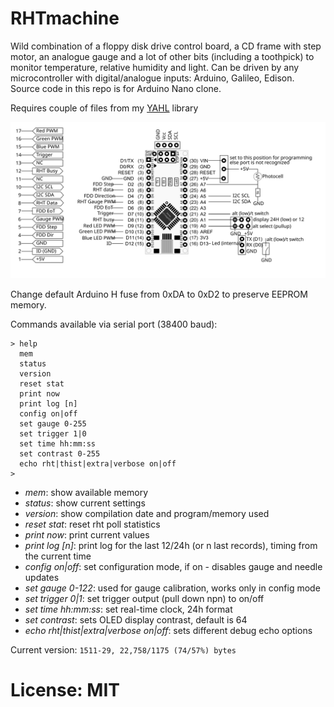 # RHTmachine
Wild combination of a floppy disk drive control board, a CD frame with step motor, an analogue gauge and a lot of other bits (including a toothpick) to monitor temperature, relative humidity and light. Can be driven by any microcontroller with digital/analogue inputs: Arduino, Galileo, Edison. Source code in this repo is for Arduino Nano clone.

Requires couple of files from my [YAHL](https://github.com/achilikin/Galileo/tree/master/YAHL) library

![RHTmachine](./files/rht-machine.svg)

Change default Arduino H fuse from 0xDA to 0xD2 to preserve EEPROM memory.

Commands available via serial port (38400 baud):

```
> help
  mem
  status
  version
  reset stat
  print now
  print log [n]
  config on|off
  set gauge 0-255
  set trigger 1|0
  set time hh:mm:ss
  set contrast 0-255
  echo rht|thist|extra|verbose on|off
>
```
* _mem_: show available memory
* _status_: show current settings
* _version_: show compilation date and program/memory used
* _reset stat_: reset rht poll statistics
* _print now_: print current values
* _print log [n]_: print log for the last 12/24h (or n last records), timing from the current time
* _config on|off_: set configuration mode, if on - disables gauge and needle updates
* _set gauge 0-122_: used for gauge calibration, works only in config mode
* _set trigger 0|1_: set trigger output (pull down npn) to on/off
* _set time hh:mm:ss_: set real-time clock, 24h format 
* _set contrast_: sets OLED display contrast, default is 64
* _echo rht|thist|extra|verbose on|off_: sets different debug echo options

Current version: ```1511-29, 22,758/1175 (74/57%) bytes```

# License: MIT
